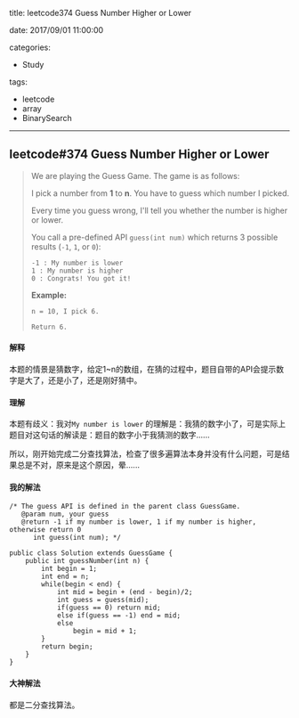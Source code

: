title: leetcode374 Guess Number Higher or Lower

date: 2017/09/01 11:00:00

categories:

- Study

tags:

- leetcode
- array
- BinarySearch

---

## leetcode#374 Guess Number Higher or Lower

>We are playing the Guess Game. The game is as follows:
>
>I pick a number from **1** to **n**. You have to guess which number I picked.
>
>Every time you guess wrong, I'll tell you whether the number is higher or lower.
>
>You call a pre-defined API `guess(int num)` which returns 3 possible results (`-1`, `1`, or `0`):
>
>```
>-1 : My number is lower
> 1 : My number is higher
> 0 : Congrats! You got it!
>```
>
>**Example:**
>
>```
>n = 10, I pick 6.
>
>Return 6.
>```

#### 解释

本题的情景是猜数字，给定1~n的数组，在猜的过程中，题目自带的API会提示数字是大了，还是小了，还是刚好猜中。

#### 理解

本题有歧义：我对`My number is lower` 的理解是：我猜的数字小了，可是实际上题目对这句话的解读是：题目的数字小于我猜测的数字......

所以，刚开始完成二分查找算法，检查了很多遍算法本身并没有什么问题，可是结果总是不对，原来是这个原因，晕......

#### 我的解法

```
/* The guess API is defined in the parent class GuessGame.
   @param num, your guess
   @return -1 if my number is lower, 1 if my number is higher, otherwise return 0
      int guess(int num); */

public class Solution extends GuessGame {
    public int guessNumber(int n) {
        int begin = 1;
        int end = n;
        while(begin < end) {
            int mid = begin + (end - begin)/2;
            int guess = guess(mid);
            if(guess == 0) return mid;
            else if(guess == -1) end = mid;
            else
                begin = mid + 1;
        }
        return begin;
    }
}
```

#### 大神解法

都是二分查找算法。